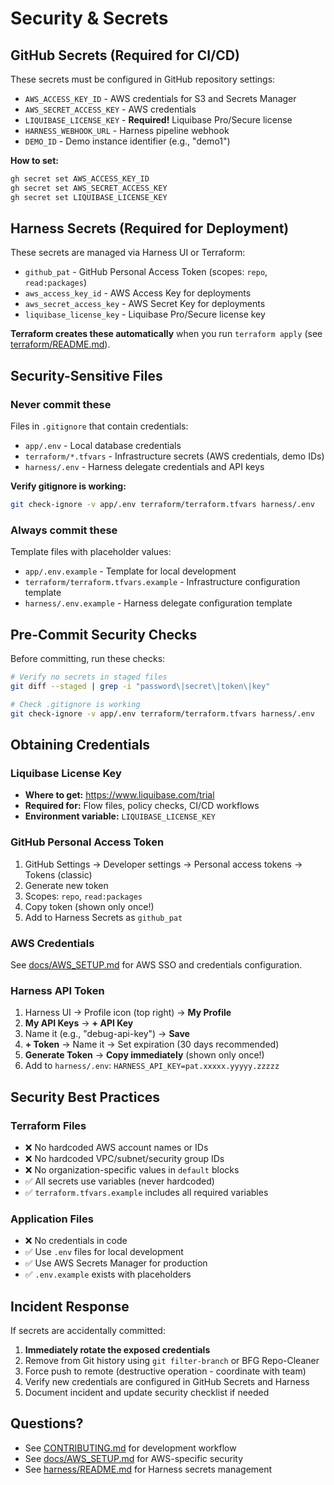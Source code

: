 # Security & Secrets

## GitHub Secrets (Required for CI/CD)

These secrets must be configured in GitHub repository settings:

- `AWS_ACCESS_KEY_ID` - AWS credentials for S3 and Secrets Manager
- `AWS_SECRET_ACCESS_KEY` - AWS credentials
- `LIQUIBASE_LICENSE_KEY` - **Required!** Liquibase Pro/Secure license
- `HARNESS_WEBHOOK_URL` - Harness pipeline webhook
- `DEMO_ID` - Demo instance identifier (e.g., "demo1")

**How to set:**
```bash
gh secret set AWS_ACCESS_KEY_ID
gh secret set AWS_SECRET_ACCESS_KEY
gh secret set LIQUIBASE_LICENSE_KEY
```

## Harness Secrets (Required for Deployment)

These secrets are managed via Harness UI or Terraform:

- `github_pat` - GitHub Personal Access Token (scopes: `repo`, `read:packages`)
- `aws_access_key_id` - AWS Access Key for deployments
- `aws_secret_access_key` - AWS Secret Key for deployments
- `liquibase_license_key` - Liquibase Pro/Secure license key

**Terraform creates these automatically** when you run `terraform apply` (see [terraform/README.md](terraform/README.md)).

## Security-Sensitive Files

### Never commit these

Files in `.gitignore` that contain credentials:

- `app/.env` - Local database credentials
- `terraform/*.tfvars` - Infrastructure secrets (AWS credentials, demo IDs)
- `harness/.env` - Harness delegate credentials and API keys

**Verify gitignore is working:**
```bash
git check-ignore -v app/.env terraform/terraform.tfvars harness/.env
```

### Always commit these

Template files with placeholder values:

- `app/.env.example` - Template for local development
- `terraform/terraform.tfvars.example` - Infrastructure configuration template
- `harness/.env.example` - Harness delegate configuration template

## Pre-Commit Security Checks

Before committing, run these checks:

```bash
# Verify no secrets in staged files
git diff --staged | grep -i "password\|secret\|token\|key"

# Check .gitignore is working
git check-ignore -v app/.env terraform/terraform.tfvars harness/.env
```

## Obtaining Credentials

### Liquibase License Key

- **Where to get:** https://www.liquibase.com/trial
- **Required for:** Flow files, policy checks, CI/CD workflows
- **Environment variable:** `LIQUIBASE_LICENSE_KEY`

### GitHub Personal Access Token

1. GitHub Settings → Developer settings → Personal access tokens → Tokens (classic)
2. Generate new token
3. Scopes: `repo`, `read:packages`
4. Copy token (shown only once!)
5. Add to Harness Secrets as `github_pat`

### AWS Credentials

See [docs/AWS_SETUP.md](docs/AWS_SETUP.md) for AWS SSO and credentials configuration.

### Harness API Token

1. Harness UI → Profile icon (top right) → **My Profile**
2. **My API Keys** → **+ API Key**
3. Name it (e.g., "debug-api-key") → **Save**
4. **+ Token** → Name it → Set expiration (30 days recommended)
5. **Generate Token** → **Copy immediately** (shown only once!)
6. Add to `harness/.env`: `HARNESS_API_KEY=pat.xxxxx.yyyyy.zzzzz`

## Security Best Practices

### Terraform Files

- ❌ No hardcoded AWS account names or IDs
- ❌ No hardcoded VPC/subnet/security group IDs
- ❌ No organization-specific values in `default` blocks
- ✅ All secrets use variables (never hardcoded)
- ✅ `terraform.tfvars.example` includes all required variables

### Application Files

- ❌ No credentials in code
- ✅ Use `.env` files for local development
- ✅ Use AWS Secrets Manager for production
- ✅ `.env.example` exists with placeholders

## Incident Response

If secrets are accidentally committed:

1. **Immediately rotate the exposed credentials**
2. Remove from Git history using `git filter-branch` or BFG Repo-Cleaner
3. Force push to remote (destructive operation - coordinate with team)
4. Verify new credentials are configured in GitHub Secrets and Harness
5. Document incident and update security checklist if needed

## Questions?

- See [CONTRIBUTING.md](CONTRIBUTING.md) for development workflow
- See [docs/AWS_SETUP.md](docs/AWS_SETUP.md) for AWS-specific security
- See [harness/README.md](harness/README.md) for Harness secrets management
